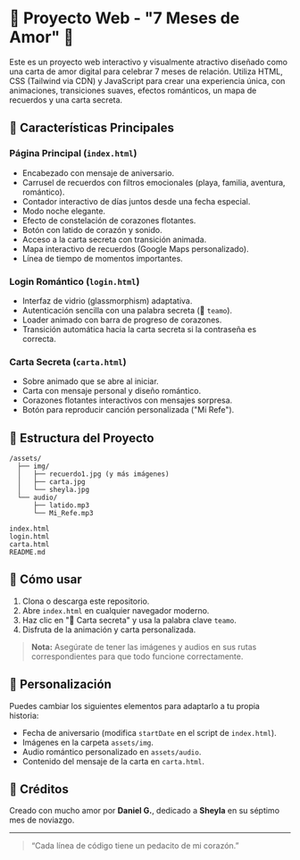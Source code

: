 
# 💖 Proyecto Web - "7 Meses de Amor" 🌹

Este es un proyecto web interactivo y visualmente atractivo diseñado como una carta de amor digital para celebrar 7 meses de relación. Utiliza HTML, CSS (Tailwind via CDN) y JavaScript para crear una experiencia única, con animaciones, transiciones suaves, efectos románticos, un mapa de recuerdos y una carta secreta.

## 🌟 Características Principales

### Página Principal (`index.html`)
- Encabezado con mensaje de aniversario.
- Carrusel de recuerdos con filtros emocionales (playa, familia, aventura, romántico).
- Contador interactivo de días juntos desde una fecha especial.
- Modo noche elegante.
- Efecto de constelación de corazones flotantes.
- Botón con latido de corazón y sonido.
- Acceso a la carta secreta con transición animada.
- Mapa interactivo de recuerdos (Google Maps personalizado).
- Línea de tiempo de momentos importantes.

### Login Romántico (`login.html`)
- Interfaz de vidrio (glassmorphism) adaptativa.
- Autenticación sencilla con una palabra secreta (💬 `teamo`).
- Loader animado con barra de progreso de corazones.
- Transición automática hacia la carta secreta si la contraseña es correcta.

### Carta Secreta (`carta.html`)
- Sobre animado que se abre al iniciar.
- Carta con mensaje personal y diseño romántico.
- Corazones flotantes interactivos con mensajes sorpresa.
- Botón para reproducir canción personalizada ("Mi Refe").

## 📁 Estructura del Proyecto

```
/assets/
  ├── img/
  │   ├── recuerdo1.jpg (y más imágenes)
  │   ├── carta.jpg
  │   └── sheyla.jpg
  └── audio/
      ├── latido.mp3
      └── Mi_Refe.mp3

index.html
login.html
carta.html
README.md
```

## 🚀 Cómo usar

1. Clona o descarga este repositorio.
2. Abre `index.html` en cualquier navegador moderno.
3. Haz clic en "💌 Carta secreta" y usa la palabra clave `teamo`.
4. Disfruta de la animación y carta personalizada.

> **Nota:** Asegúrate de tener las imágenes y audios en sus rutas correspondientes para que todo funcione correctamente.

## 💌 Personalización

Puedes cambiar los siguientes elementos para adaptarlo a tu propia historia:
- Fecha de aniversario (modifica `startDate` en el script de `index.html`).
- Imágenes en la carpeta `assets/img`.
- Audio romántico personalizado en `assets/audio`.
- Contenido del mensaje de la carta en `carta.html`.

## 🧡 Créditos

Creado con mucho amor por **Daniel G.**, dedicado a **Sheyla** en su séptimo mes de noviazgo.

---

> “Cada línea de código tiene un pedacito de mi corazón.”
